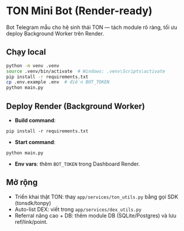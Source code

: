 
# TON Mini Bot (Render-ready)

Bot Telegram mẫu cho hệ sinh thái TON — tách module rõ ràng, tối ưu deploy Background Worker trên Render.

## Chạy local
```bash
python -m venv .venv
source .venv/bin/activate  # Windows: .venv\Scripts\activate
pip install -r requirements.txt
cp .env.example .env  # điền BOT_TOKEN
python main.py
```

## Deploy Render (Background Worker)
- **Build command**:
```
pip install -r requirements.txt
```
- **Start command**:
```
python main.py
```
- **Env vars**: thêm `BOT_TOKEN` trong Dashboard Render.

## Mở rộng
- Triển khai thật TON: thay `app/services/ton_utils.py` bằng gọi SDK (tonsdk/tonpy)
- Auto-list DEX: viết trong `app/services/dex_utils.py`
- Referral nâng cao + DB: thêm module DB (SQLite/Postgres) và lưu ref/link/point.
